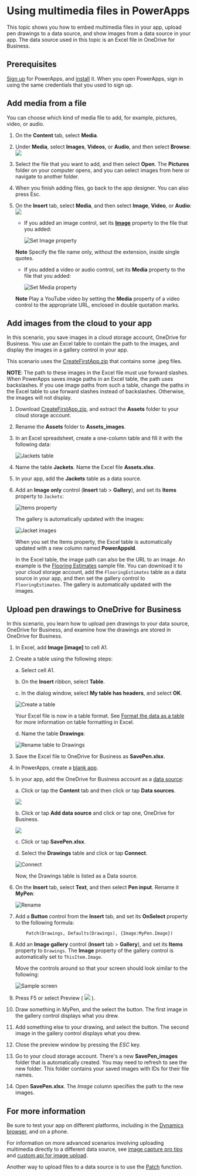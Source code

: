 <properties
	pageTitle="Embed multimedia files into a PowerApps app and upload | Microsoft PowerApps"
	description="Show multimedia files in an app, and upload them to a data source"
	services=""
	suite="powerapps"
	documentationCenter=""
	authors="RickSaling"
	manager="anneta"
	editor=""/>

<tags
   ms.service="powerapps"
   ms.devlang="na"
   ms.topic="article"
   ms.tgt_pltfrm="na"
   ms.workload="na"
   ms.date="01/17/2017"
   ms.author="ricksal"/>

# Using multimedia files in PowerApps

This topic shows you how to embed multimedia files in your app, upload pen drawings to a data source, and show images from a data source in your app. The data source used in this topic is an Excel file in OneDrive for Business.

## Prerequisites

[Sign up](../articles/signup-for-powerapps.md) for PowerApps, and [install](http://aka.ms/powerappsinstall) it. When you open PowerApps, sign in using the same credentials that you used to sign up.

## Add media from a file ##
You can choose which kind of media file to add, for example, pictures, video, or audio.

1. On the **Content** tab, select **Media**.
2. Under **Media**, select **Images**, **Videos**, or **Audio**, and then select **Browse**:  
	![][1]  
3. Select the file that you want to add, and then select **Open**. The **Pictures** folder on your computer opens, and you can select images from here or navigate to another folder.
4. When you finish adding files, go back to the app designer. You can also press Esc.
5. On the **Insert** tab, select **Media**, and then select **Image**, **Video**, or **Audio**:  
	![][8]

	- If you added an image control, set its **[Image](controls/properties-visual.md)** property to the file that you added:  

		![Set Image property](./media/add-images-pictures-audio-video/imageproperty.png)

	**Note** Specify the file name only, without the extension, inside single quotes.

	- If you added a video or audio control, set its **Media** property to the file that you added:  

		![Set Media property][10]

	**Note** Play a YouTube video by setting the **Media** property of a video control to the appropriate URL, enclosed in double quotation marks.

## Add images from the cloud to your app

In this scenario, you save images in a cloud storage account, OneDrive for Business. You use an Excel table to contain the path to the images, and display the images in a gallery control in your app.

This scenario uses the [CreateFirstApp.zip](http://pwrappssamples.blob.core.windows.net/samples/CreateFirstApp.zip) that contains some .jpeg files.

**NOTE**: The path to these images in the Excel file must use forward slashes. When PowerApps saves image paths in an Excel table, the path uses backslashes. If you use image paths from such a table, change the paths in the Excel table to use forward slashes instead of backslashes. Otherwise, the images will not display.  

1. Download [CreateFirstApp.zip](http://pwrappssamples.blob.core.windows.net/samples/CreateFirstApp.zip), and extract the **Assets** folder to your cloud storage account.

2. Rename the **Assets** folder to **Assets_images**.
3. In an Excel spreadsheet, create a one-column table and fill it with the following data:

	![Jackets table](./media/add-images-pictures-audio-video/jackets.png)

4. Name the table **Jackets**. Name the Excel file **Assets.xlsx**.

5. In your app, add the **Jackets** table as a data source.  

6. Add an **Image only** control (**Insert** tab > **Gallery**), and set its **Items** property to `Jackets`:  

	![Items property](./media/add-images-pictures-audio-video/items-jackets.png)

	The gallery is automatically updated with the images:  

	![Jacket images](./media/add-images-pictures-audio-video/images.png)

	When you set the Items property, the Excel table is automatically updated with a new column named __PowerAppsId__.

	In the Excel table, the image path can also be the URL to an image. An example is the [Flooring Estimates](http://pwrappssamples.blob.core.windows.net/samples/FlooringEstimates.xlsx) sample file. You can download it to your cloud storage account, add the `FlooringEstimates` table as a data source in your app, and then set the gallery control to `FlooringEstimates`. The gallery is automatically updated with the images.


## Upload pen drawings to OneDrive for Business

In this scenario, you learn how to upload pen drawings to your data source, OneDrive for Business, and examine how the drawings are stored in OneDrive for Business.

1. In Excel, add **Image [image]** to cell A1.

2.	Create a table using the following steps:    

	a. Select cell A1.

	b. On the **Insert** ribbon, select **Table**.

	c. In the dialog window, select **My table has headers**, and select **OK**.

	![Create a table](./media/add-images-pictures-audio-video/create-table.png)

	Your Excel file is now in a table format. See [Format the data as a table](https://support.office.com/en-us/article/Format-an-Excel-table-6789619F-C889-495C-99C2-2F971C0E2370) for more information on table formatting in Excel.

	d. Name the table **Drawings**:  

	![Rename table to Drawings](./media/add-images-pictures-audio-video/name-media-table.png)

3. Save the Excel file to OneDrive for Business as **SavePen.xlsx**.

4.	In PowerApps, create a [blank app](get-started-create-from-blank.md).

5.	In your app, add the OneDrive for Business account as a [data source](add-data-connection.md):

	a.	Click or tap the **Content** tab and then click or tap **Data sources**.

	![](./media/add-images-pictures-audio-video/choose-data-sources.png)

	b.	Click or tap **Add data source** and click or tap one, OneDrive for Business.

	![](./media/add-images-pictures-audio-video/select-source.png)

	c.	Click or tap **SavePen.xlsx**.

	d.	Select the **Drawings** table and click or tap **Connect**.

	![Connect](./media/add-images-pictures-audio-video/savepen.png)  

	Now, the Drawings table is listed as a Data source.

6.  On the **Insert** tab, select **Text**, and then select **Pen input**. Rename it **MyPen**:  

	![Rename](./media/add-images-pictures-audio-video/rename-mypen.png)

7.	Add a **Button** control from the **Insert** tab, and set its **OnSelect** property to the following formula:

			Patch(Drawings, Defaults(Drawings), {Image:MyPen.Image})

8.	Add an **Image gallery** control (**Insert** tab > **Gallery**), and set its **Items** property to `Drawings`. The **Image** property of the gallery control is automatically set to `ThisItem.Image`.

	Move the controls around so that your screen should look similar to the following:  

	![Sample screen](./media/add-images-pictures-audio-video/screen.png)

8.	Press F5 or select Preview ( ![](./media/add-images-pictures-audio-video/preview.png) ).

9. Draw something in MyPen, and the select the button. The first image in the gallery control displays what you drew.

10. Add something else to your drawing, and select the button. The second image in the gallery control displays what you drew.

11.	Close the preview window by pressing the *ESC* key.

12. Go to your cloud storage account. There's a new **SavePen_images** folder that is automatically created. You may need to refresh to see the new folder. This folder contains your saved images with IDs for their file names.

10.	Open **SavePen.xlsx**. The *Image* column specifies the path to the new images.


## For more information

Be sure to test your app on different platforms, including in the [Dynamics browser](https://home.dynamics.com/), and on a phone.

For information on more advanced scenarios involving uploading multimedia directly to a different data source, see [image capture pro tips](https://powerapps.microsoft.com/blog/image-capture-pro-tips/) and [custom api for image upload](https://powerapps.microsoft.com/blog/custom-api-for-image-upload/).

Another way to upload files to a data source is to use the [Patch](functions/function-patch.md) function.


[1]: ./media/add-images-pictures-audio-video/add-image-video-audio-file.png
[3]: ./media/add-images-pictures-audio-video/add-intro-sound.png
[4]: ./media/add-images-pictures-audio-video/add-picture.png
[5]: ./media/add-images-pictures-audio-video/camera-gallery.png
[6]: ./media/add-images-pictures-audio-video/audio-gallery.png
[7]: ./media/add-images-pictures-audio-video/pen-gallery.png
[8]: ./media/add-images-pictures-audio-video/mediaoptions.png
[9]: ./media/add-images-pictures-audio-video/imageproperty.png
[10]: ./media/add-images-pictures-audio-video/mediaproperty.png
[11]: ./media/add-images-pictures-audio-video/renamecamera.png
